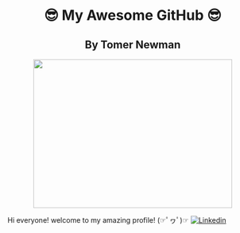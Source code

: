 <h1 align="center">😎 My Awesome GitHub 😎 </h1>
<h2 align="center">By Tomer Newman </h2>

<p align="center">
  <img width="400" height="300" src="[https://tenor.com/view/cat-jump-jump-cat-cats-of-the-internet-cat-attack-gif-17575323](https://static.wixstatic.com/media/3df7fe_a9809bfb05da4937bd8900f3df732096~mv2.gif)">
</p>


Hi everyone! welcome to my amazing profile!
(☞ﾟヮﾟ)☞  [![Linkedin](https://img.shields.io/badge/connect%20on-linkedin-blue?style=flat-square)](https://www.linkedin.com/in/tomer-newman/)
